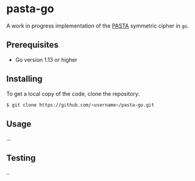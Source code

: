 # pasta-go

A work in progress implementation of the [PASTA](https://eprint.iacr.org/2021/731.pdf) symmetric cipher in `go`.

## Prerequisites
- Go version 1.13 or higher

## Installing
To get a local copy of the code, clone the repository:

```bash
$ git clone https://github.com/<username>/pasta-go.git
```

## Usage
...

## Testing
..
